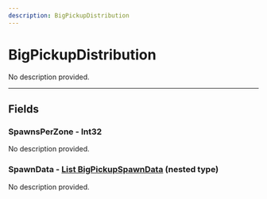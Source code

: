 ```yaml
---
description: BigPickupDistribution
---
```


# BigPickupDistribution

No description provided.

***

## Fields

### SpawnsPerZone - Int32

No description provided.

### SpawnData - [List BigPickupSpawnData](../nested-types/BigPickupSpawnData.md) (nested type)

No description provided.
